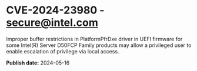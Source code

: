 # CVE-2024-23980 - secure@intel.com

Improper buffer restrictions in PlatformPfrDxe driver in UEFI firmware for some Intel(R) Server D50FCP Family products may allow a privileged user to enable escalation of privilege via local access.

**Publish date:** 2024-05-16
